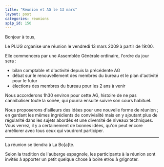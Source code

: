 ```yaml
---
title: "Réunion et AG le 13 mars"
layout: post
categories: reunions
spip_id: 150
---
```

Bonjour à tous,

Le PLUG organise une réunion le vendredi 13 mars 2009 à partir de 19:00.

Elle commencera par une Assemblée Générale ordinaire, l'ordre du jour sera :

- bilan comptable et d'activité depuis la précédente AG
- débat sur le renouvellement des membres du bureau et le plan
d'activité pour le futur
- élections des membres du bureau pour les 2 ans à venir

Nous accorderons 1h30 environ pour cette AG, histoire de ne pas
cannibaliser toute la soirée, qui pourra ensuite suivre son cours
habituel.

Nous proposerons d'ailleurs des idées pour une nouvelle forme de réunion ; en gardant les mêmes ingrédients de convivialité mais en y ajoutant plus de régularité dans les sujets abordés et une diversité de niveaux techniques. Vous verrez, il y a certainement de bonnes idées, qu'on peut encore améliorer avec tous ceux qui voudront participer.

----
La réunion se tiendra à La Bo\[a\]te.

Selon la tradition de l'auberge espagnole, les participants à la réunion sont invités à apporter un petit quelque chose à boire et/ou à grignoter.